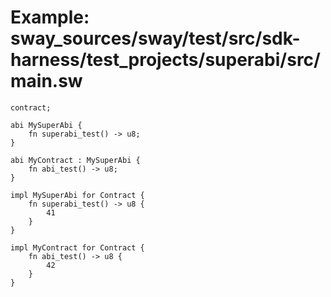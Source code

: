 # Example: sway_sources/sway/test/src/sdk-harness/test_projects/superabi/src/main.sw

```sway
contract;

abi MySuperAbi {
    fn superabi_test() -> u8;
}

abi MyContract : MySuperAbi {
    fn abi_test() -> u8;
}

impl MySuperAbi for Contract {
    fn superabi_test() -> u8 {
        41
    }
}

impl MyContract for Contract {
    fn abi_test() -> u8 {
        42
    }
}

```
